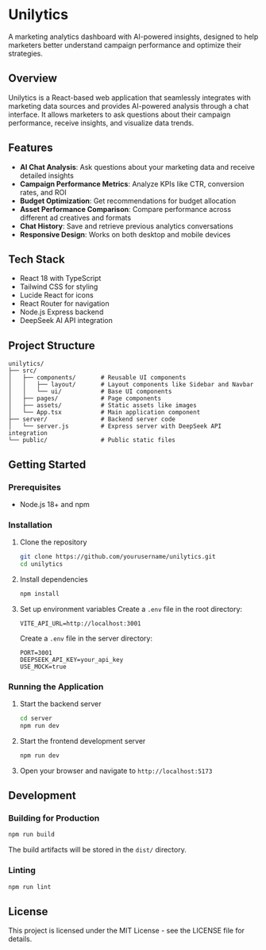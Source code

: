 # Unilytics

A marketing analytics dashboard with AI-powered insights, designed to help marketers better understand campaign performance and optimize their strategies.

## Overview

Unilytics is a React-based web application that seamlessly integrates with marketing data sources and provides AI-powered analysis through a chat interface. It allows marketers to ask questions about their campaign performance, receive insights, and visualize data trends.

## Features

- **AI Chat Analysis**: Ask questions about your marketing data and receive detailed insights
- **Campaign Performance Metrics**: Analyze KPIs like CTR, conversion rates, and ROI
- **Budget Optimization**: Get recommendations for budget allocation
- **Asset Performance Comparison**: Compare performance across different ad creatives and formats
- **Chat History**: Save and retrieve previous analytics conversations
- **Responsive Design**: Works on both desktop and mobile devices

## Tech Stack

- React 18 with TypeScript
- Tailwind CSS for styling
- Lucide React for icons
- React Router for navigation
- Node.js Express backend
- DeepSeek AI API integration

## Project Structure

```
unilytics/
├── src/
│   ├── components/       # Reusable UI components
│   │   ├── layout/       # Layout components like Sidebar and Navbar
│   │   └── ui/           # Base UI components
│   ├── pages/            # Page components
│   ├── assets/           # Static assets like images
│   └── App.tsx           # Main application component
├── server/               # Backend server code
│   └── server.js         # Express server with DeepSeek API integration
└── public/               # Public static files
```

## Getting Started

### Prerequisites

- Node.js 18+ and npm

### Installation

1. Clone the repository
   ```bash
   git clone https://github.com/yourusername/unilytics.git
   cd unilytics
   ```

2. Install dependencies
   ```bash
   npm install
   ```

3. Set up environment variables
   Create a `.env` file in the root directory:
   ```
   VITE_API_URL=http://localhost:3001
   ```

   Create a `.env` file in the server directory:
   ```
   PORT=3001
   DEEPSEEK_API_KEY=your_api_key
   USE_MOCK=true
   ```

### Running the Application

1. Start the backend server
   ```bash
   cd server
   npm run dev
   ```

2. Start the frontend development server
   ```bash
   npm run dev
   ```

3. Open your browser and navigate to `http://localhost:5173`

## Development

### Building for Production

```bash
npm run build
```

The build artifacts will be stored in the `dist/` directory.

### Linting

```bash
npm run lint
```

## License

This project is licensed under the MIT License - see the LICENSE file for details.